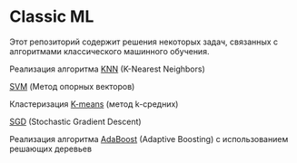 # Classic ML

Этот репозиторий содержит решения некоторых задач, связанных с алгоритмами классического машинного обучения.

Реализация алгоритма [KNN](KNN.ipynb) (K-Nearest Neighbors)

[SVM](SVM.ipynb) (Метод опорных векторов) 

Кластеризация [K-means](K-means.ipynb) (метод k-средних)

[SGD](SGD.ipynb) (Stochastic Gradient Descent)

Реализация алгоритма [AdaBoost](Boosting.ipynb) (Adaptive Boosting) с использованием решающих деревьев
